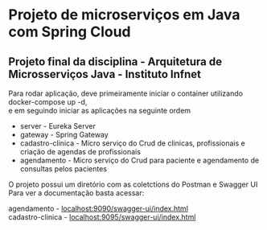 # Projeto de microserviços em Java com Spring Cloud
## Projeto final da disciplina - Arquitetura de Microsserviços Java - Instituto Infnet

Para rodar aplicação, deve primeiramente iniciar o container utilizando docker-compose up -d,  
e em seguindo iniciar as aplicações na seguinte ordem

* server - Eureka Server
* gateway - Spring Gateway
* cadastro-clinica - Micro serviço do Crud de clinicas, profissionais e criação de agendas de profissionais
* agendamento - Micro serviço do Crud para paciente e agendamento de consultas pelos pacientes

O projeto possui um diretório com as coletctions do Postman e Swagger UI
Para ver a documentação basta acessar:

agendamento - [localhost:9090/swagger-ui/index.html](http://localhost:9090/swagger-ui/index.html)  
cadastro-clinica - [localhost:9095/swagger-ui/index.html](http://localhost:9095/swagger-ui/index.html)  